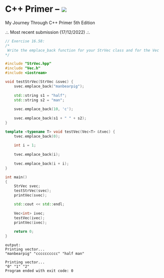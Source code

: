 # C++ Primer – [![](https://tokei.ekzhang.com/b1/github/ITHelpDec/CPP-Primer?category=code&style=plastic)](https://github.com/ITHelpDec/CPP-Primer)
My Journey Through C++ Primer 5th Edition

.:. Most recent submission (17/12/2022) .:.

```cpp
// Exercise 16.58:
/*
 Write the emplace_back function for your StrVec class and for the Vec class that you wrote for the exercises in § 16.1.2 (p. 668).
*/

#include "StrVec.hpp"
#include "Vec.h"
#include <iostream>

void testStrVec(StrVec &svec) {
    svec.emplace_back("manbearpig");
    
    std::string s1 = "half";
    std::string s2 = "man";
    
    svec.emplace_back(10, 'c');
    
    svec.emplace_back(s1 + " " + s2);
}

template <typename T> void testVec(Vec<T> &tvec) {
    tvec.emplace_back(0);
    
    int i = 1;
    
    tvec.emplace_back(i);
    
    tvec.emplace_back(i + i);
}

int main()
{
    StrVec svec;
    testStrVec(svec);
    printVec(svec);

    std::cout << std::endl;
    
    Vec<int> ivec;
    testVec(ivec);
    printVec(ivec);
    
    return 0;
}
```
```
output:
Printing vector...
"manbearpig" "cccccccccc" "half man" 

Printing vector...
"0" "1" "2" 
Program ended with exit code: 0
```
